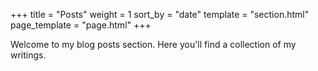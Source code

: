 +++
title = "Posts"
weight = 1
sort_by = "date"
template = "section.html"
page_template = "page.html"
+++

Welcome to my blog posts section. Here you'll find a collection of my writings.